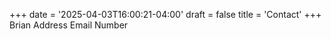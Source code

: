 +++
date = '2025-04-03T16:00:21-04:00'
draft = false
title = 'Contact'
+++
Brian
Address
Email
Number
